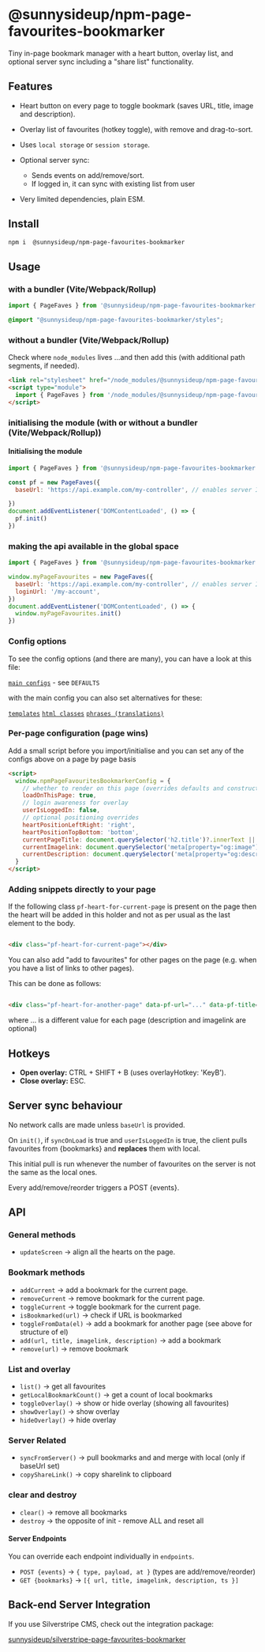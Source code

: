 # @sunnysideup/npm-page-favourites-bookmarker

Tiny in-page bookmark manager with a heart button, overlay list, and optional server sync including a "share list" functionality.

## Features

- Heart button on every page to toggle bookmark (saves URL, title, image and description).
- Overlay list of favourites (hotkey toggle), with remove and drag-to-sort.
- Uses `local storage` or `session storage`.
- Optional server sync:
  - Sends events on add/remove/sort.
  - If logged in, it can sync with existing list from user

- Very limited dependencies, plain ESM.

## Install

```bash
npm i  @sunnysideup/npm-page-favourites-bookmarker
```

## Usage

### with a bundler (Vite/Webpack/Rollup)

```js
import { PageFaves } from '@sunnysideup/npm-page-favourites-bookmarker';
```

```scss
@import "@sunnysideup/npm-page-favourites-bookmarker/styles";
```

### without a bundler (Vite/Webpack/Rollup)

Check where `node_modules` lives ...and then add this (with additional path segments, if needed).

```html
<link rel="stylesheet" href="/node_modules/@sunnysideup/npm-page-favourites-bookmarker/src/index.css">
<script type="module">
  import { PageFaves } from '/node_modules/@sunnysideup/npm-page-favourites-bookmarker/src/index.js'
</script>

```

### initialising the module (with or without a bundler (Vite/Webpack/Rollup))

#### Initialising the module

```js
import { PageFaves } from '@sunnysideup/npm-page-favourites-bookmarker'

const pf = new PageFaves({
  baseUrl: 'https://api.example.com/my-controller', // enables server I/O

})
document.addEventListener('DOMContentLoaded', () => {
  pf.init()
})

```

### making the api available in the global space

```js
import { PageFaves } from '@sunnysideup/npm-page-favourites-bookmarker'

window.myPageFavourites = new PageFaves({
  baseUrl: 'https://api.example.com/my-controller', // enables server I/O
  loginUrl: '/my-account',
})
document.addEventListener('DOMContentLoaded', () => {
  window.myPageFavourites.init()
})
```

### Config options

To see the config options (and there are many), you can have a look at this file:

[`main configs`](src/index.js) - see `DEFAULTS`

with the main config you can also set alternatives for these:

[`templates`](src/definitions/templates.js)
[`html classes`](src/definitions/html-classes.js)
[`phrases (translations)`](src/lang/phrases.js)

### Per-page configuration (page wins)

Add a small script before you import/initialise
and you can set any of the configs above on a page by page basis

```html
<script>
  window.npmPageFavouritesBookmarkerConfig = {
    // whether to render on this page (overrides defaults and constructor opts)
    loadOnThisPage: true,
    // login awareness for overlay
    userIsLoggedIn: false,
    // optional positioning overrides
    heartPositionLeftRight: 'right',
    heartPositionTopBottom: 'bottom',
    currentPageTitle: document.querySelector('h2.title')?.innerText || ''
    currentImagelink: document.querySelector('meta[property="og:image"]')?.content || ''
    currentDescription: document.querySelector('meta[property="og:description"]')?.content || ''
  }
</script>

```

### Adding snippets directly to your page

If the following class `pf-heart-for-current-page` is present on the page then the heart will be added in this holder
and not as per usual as the last element to the body.

```html

<div class="pf-heart-for-current-page"></div>

```

You can also add "add to favourites" for other pages on the page (e.g. when you have a list of links to other pages).

This can be done as follows:

```html

<div class="pf-heart-for-another-page" data-pf-url="..." data-pf-title="..." data-pf-description="..." data-pf-imagelink="..." ></div>

```

where ... is a different value for each page (description and imagelink are optional)

## Hotkeys

- **Open overlay:** CTRL + SHIFT + B (uses overlayHotkey: 'KeyB').
- **Close overlay:** ESC.

## Server sync behaviour

No network calls are made unless `baseUrl` is provided.

On `init()`, if `syncOnLoad` is true and `userIsLoggedIn` is true, the client pulls favourites from {bookmarks} and **replaces** them with local.

This initial pull is run whenever the number of favourites on the server is not the same as the local ones. 

Every add/remove/reorder triggers a POST {events}.

## API

### General methods

- `updateScreen` → align all the hearts on the page.

### Bookmark methods

- `addCurrent` → add a bookmark for the current page.
- `removeCurrent` → remove bookmark for the current page.
- `toggleCurrent` → toggle bookmark for the current page.
- `isBookmarked(url)` → check if URL is bookmarked
- `toggleFromData(el)` → add a bookmark for another page (see above for structure of el)
- `add(url, title, imagelink, description)` → add a bookmark
- `remove(url)` → remove bookmark

### List and overlay

- `list()` → get all favourites
- `getLocalBookmarkCount()` → get a count of local bookmarks
- `toggleOverlay()` → show or hide overlay (showing all favourites)
- `showOverlay()` → show overlay
- `hideOverlay()` → hide overlay


### Server Related

- `syncFromServer()` → pull bookmarks and and merge with local (only if baseUrl set)
- `copyShareLink()` → copy sharelink to clipboard

### clear and destroy

- `clear()` → remove all bookmarks
- `destroy` → the opposite of init - remove ALL and reset all

#### Server Endpoints

You can override each endpoint individually in `endpoints`.

- `POST {events}` → `{ type, payload, at }` (types are add/remove/reorder)  
- `GET {bookmarks}` → `[{ url, title, imagelink, description, ts }]`  

## Back-end Server Integration

If you use Silverstripe CMS, check out the integration package:

[sunnysideup/silverstripe-page-favourites-bookmarker](https://github.com/sunnysideup/silverstripe-page-favourites-bookmarker)
